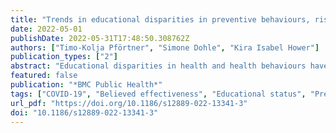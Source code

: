 ```yaml
---
title: "Trends in educational disparities in preventive behaviours, risk perception, perceived effectiveness and trust in the first year of the COVID-19 pandemic in Germany"
date: 2022-05-01
publishDate: 2022-05-31T17:48:50.308762Z
authors: ["Timo-Kolja Pförtner", "Simone Dohle", "Kira Isabel Hower"]
publication_types: ["2"]
abstract: "Educational disparities in health and health behaviours have always been relevant in public health research and are particularly challenging in the context of the COVID-19 pandemic. First studies suggest that factors important for the containment of the COVID-19 pandemic, such as prevention behaviour, risk perception, perceived effectiveness of containment measures, and trust in authorities handling the pandemic, vary by educational status. This study builds on recent debate by examining trends in absolute and relative educational disparities in these factors in the first year of the COVID-19 pandemic in Germany."
featured: false
publication: "*BMC Public Health*"
tags: ["COVID-19", "Believed effectiveness", "Educational status", "Preventive behaviour", "Risk perception", "Trust"]
url_pdf: "https://doi.org/10.1186/s12889-022-13341-3"
doi: "10.1186/s12889-022-13341-3"
---
```


